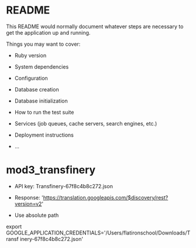 # README

This README would normally document whatever steps are necessary to get the
application up and running.

Things you may want to cover:

- Ruby version

- System dependencies

- Configuration

- Database creation

- Database initialization

- How to run the test suite

- Services (job queues, cache servers, search engines, etc.)

- Deployment instructions

- ...

# mod3_transfinery

- API key: Transfinery-67f8c4b8c272.json

- Response: 'https://translation.googleapis.com/$discovery/rest?version=v2'

* Use absolute path

export GOOGLE_APPLICATION_CREDENTIALS='/Users/flatironschool/Downloads/Transf
inery-67f8c4b8c272.json'
